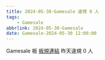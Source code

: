 ```yaml
---
title: 2024-05-30-Gamesale 違規 0 人
tags:
    - Gamesale
abbrlink: 2024-05-30-Gamesale
date: Gamesale-2024-05-30 12:00:00
---
```

Gamesale 板 [板規連結](https://www.ptt.cc/bbs/Gossiping/M.1637425085.A.07D.html)
昨天違規 0 人

